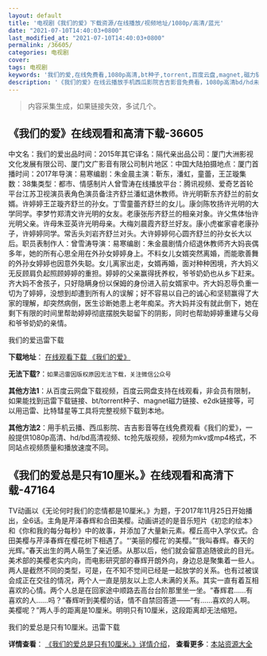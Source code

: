 ```yaml
---
layout: default
title: '电视剧《我们的爱》下载资源/在线播放/视频地址/1080p/高清/蓝光'
date: "2021-07-10T14:40:03+0800"
last_modified_at: "2021-07-10T14:40:03+0800"
permalink: /36605/
categories: 电视剧
cover:
tags: 电视剧
keywords: '我们的爱,在线免费看,1080p高清,bt种子,torrent,百度云盘,magnet,磁力链,迅雷下载资源'
description: '《我们的爱》在线云播放手机西瓜影院吉吉影音免费看，1080p高清bd/hd未删减完整版和tc抢先枪版，mkv/mp4格式，附带bt/torrent种子、magnet/磁力链、百度云盘、网盘资源迅雷下载链接'
---
```


>内容采集生成，如果链接失效，多试几个。


## 《我们的爱》在线观看和高清下载-36605

中文名：我们的爱出品时间：2015年其它译名：隔代亲出品公司：厦门大洲影视文化发展有限公司、厦门文广影音有限公司制片地区：中国大陆拍摄地点：厦门首播时间：2017年导演：易寒编剧：朱金晨主演：靳东，潘虹，童蕾，王芷璇集数：38集类型：都市、情感制片人曾雪涛在线播放平台：腾讯视频、爱奇艺首轮平台江苏卫视演员表角色演员备注齐舒兰潘虹退休教师。许光明靳东齐舒兰的前女婿。许婷婷王芷璇齐舒兰的孙女。丁雪童蕾齐舒兰的女儿。康剑陈牧扬许光明的大学同学。李梦竹郑清文许光明的女友。老康张彤齐舒兰的相亲对象。许父焦体怡许光明父亲。许母朱亚英许光明母亲。大梅刘晨霞齐舒兰好友。康小虎崔家睿老康孙子，许婷婷同学。常舌头刘岩齐舒兰对头。大许婷婷何心圆齐舒兰的孙女长大以后。职员表制作人：曾雪涛导演：易寒编剧：朱金晨剧情介绍退休教师齐大妈丧偶多年，她的所有心思全用在外孙女婷婷身上。不料女儿女婿突然离婚，而能歌善舞的外孙女婷婷也因意外失聪。女儿离家出走，女婿再婚，面对种种困境，齐大妈义无反顾肩负起照顾婷婷的重担。婷婷的父亲赢得抚养权，爷爷奶奶也从乡下赶来。齐大妈不舍孩子，只好隐瞒身份以保姆的身份进入前女婿家中。齐大妈忍辱负重一切为了婷婷，没想到却遭到所有人的误解；好不容易以自己的诚心和坚韧赢得了大家的理解，却突然病倒，医生诊断她患上老年痴呆。齐大妈并没有就此倒下，她在剩下有限的时间里帮助婷婷彻底摆脱失聪留下的阴影，同时也帮助婷婷重建与父母和爷爷奶奶的亲情。


我们的爱迅雷下载

**下载地址**： [在线观看下载 《我们的爱》](https://www.993dy.com//vod-detail-id-27107.html) 


**无法下载?**：`如果迅雷因版权原因无法下载，关注微信公众号 `

**其他方法1**：从百度云网盘下载视频，百度云网盘支持在线观看，非会员有限制，如果能找到迅雷下载链接、bt/torrent种子、magnet磁力链接、e2dk链接等，可以用迅雷、比特彗星等工具将完整视频下载到本地。

**其他方法2**：用手机云播、西瓜影院、吉吉影音等在线免费观看《我们的爱》，一般提供1080p高清、hd/bd高清视频、tc抢先版视频，视频为mkv或mp4格式，不同站点视频质量和播放速度不同。


## 《我们的爱总是只有10厘米。》在线观看和高清下载-47164

TV动画以《无论何时我们的恋情都是10厘米。》为题，于2017年11月25日开始播出，全6话。主角是芹泽春辉和合田美樱。动画讲述的是音乐短片《初恋的绘本》和《你和我的每分每秒》中的故事，并添加了大量新元素。樱丘高中入学仪式。合田美樱与芹泽春辉在樱花树下相遇了。“‘美丽的樱花’的美樱。”“我叫春辉。春天的光辉。”春天出生的两人萌生了亲近感。从那以后，他们就会留意追随彼此的目光。美术部的美樱老实内向，而电影研究部的春辉开朗外向，身边总是聚集着一些人。两人是截然不同的类型，可是，在不知不觉间已经是一起放学的关系。也有过被误会成正在交往的情况，两个人一直是朋友以上恋人未满的关系。其实一直有着互相喜欢的心情。两个人总是在回家途中顺路去高台台阶那里坐一坐。“春辉君……有喜欢的人……吗？”春辉听到美樱的话，情不自禁回答道——“有……喜欢的人啊。美樱呢？”两人手的距离是10厘米。明明只有10厘米，这段距离却无法缩短。


我们的爱总是只有10厘米。迅雷下载

**详情查看**： [《我们的爱总是只有10厘米。》详情介绍](/movie/47164/)， **查看更多**：[本站资源大全](/movie/t/all/)

